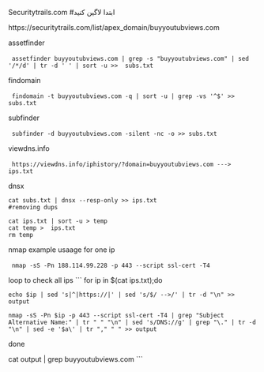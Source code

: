 Securitytrails.com​
#ابتدا  لاگین کنید

<a>
https://securitytrails.com/list/apex_domain/buyyoutubviews.com
</a>

assetfinder

‍‍```
assetfinder buyyoutubviews.com | grep -s "buyyoutubviews.com" | sed '/*/d' | tr -d ' ' | sort -u >>  subs.txt
‍‍```

findomain

‍‍```
findomain -t buyyoutubviews.com​​ -q | sort -u | grep -vs '^$' >> subs.txt
‍‍```

subfinder

‍‍```
subfinder -d buyyoutubviews.com​ -silent -nc -o >> subs.txt
‍‍```


viewdns.info

‍‍```
https://viewdns.info/iphistory/?domain=buyyoutubviews.com ---> ips.txt
‍‍```


dnsx
```
cat subs.txt | dnsx --resp-only​ >> ips.txt
#removing dups

cat ips.txt | sort -u > temp
cat temp >  ips.txt
rm temp
```

nmap
example usaage for one ip

‍‍```
nmap -sS -Pn 188.114.99.228 -p 443 --script ssl-cert -T4
‍‍```

loop to check all ips
‍‍```
for ip in $(cat ips.txt);do​

    echo $ip | sed 's|^|https://|' | sed 's/$/ -->/' | tr -d "\n" >> output​

    nmap -sS -Pn $ip -p 443 --script ssl-cert -T4 | grep "Subject Alternative Name:" | tr " " "\n" | sed 's/DNS://g' | grep "\." | tr -d "\n" | sed -e '$a\' | tr "," " " >> output​

done​

cat output | grep buyyoutubviews.com​
‍‍```
